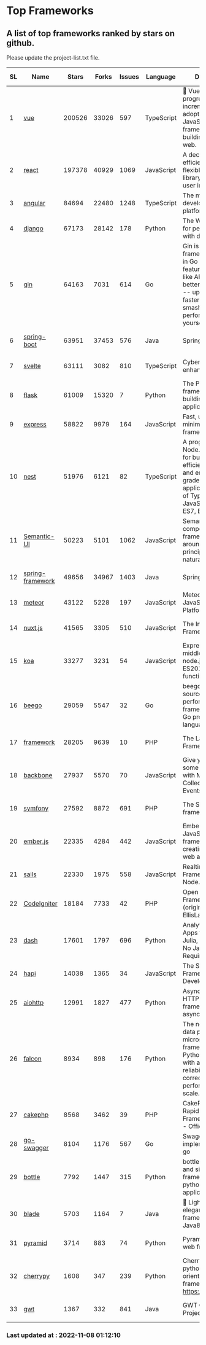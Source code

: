 # Top Frameworks
## A list of top frameworks ranked by stars on github.  
Please update the project-list.txt file.

| SL| Name  | Stars| Forks| Issues | Language | Description | Last Commit |
| --| ------| -----| ---- | ------ | -------- | ----------- | ----------- |
| 1 | [vue](https://github.com/vuejs/vue) | 200526 | 33026 | 597 | TypeScript | 🖖 Vue.js is a progressive, incrementally-adoptable JavaScript framework for building UI on the web. | 2022-10-19 04:45:59 |
| 2 | [react](https://github.com/facebook/react) | 197378 | 40929 | 1069 | JavaScript | A declarative, efficient, and flexible JavaScript library for building user interfaces. | 2022-11-07 20:23:17 |
| 3 | [angular](https://github.com/angular/angular) | 84694 | 22480 | 1248 | TypeScript | The modern web developer’s platform | 2022-11-08 00:00:06 |
| 4 | [django](https://github.com/django/django) | 67173 | 28142 | 178 | Python | The Web framework for perfectionists with deadlines. | 2022-11-07 19:23:53 |
| 5 | [gin](https://github.com/gin-gonic/gin) | 64163 | 7031 | 614 | Go | Gin is a HTTP web framework written in Go (Golang). It features a Martini-like API with much better performance -- up to 40 times faster. If you need smashing performance, get yourself some Gin. | 2022-11-06 09:12:11 |
| 6 | [spring-boot](https://github.com/spring-projects/spring-boot) | 63951 | 37453 | 576 | Java | Spring Boot | 2022-11-08 00:40:09 |
| 7 | [svelte](https://github.com/sveltejs/svelte) | 63111 | 3082 | 810 | TypeScript | Cybernetically enhanced web apps | 2022-11-07 12:09:53 |
| 8 | [flask](https://github.com/pallets/flask) | 61009 | 15320 | 7 | Python | The Python micro framework for building web applications. | 2022-10-30 14:55:51 |
| 9 | [express](https://github.com/expressjs/express) | 58822 | 9979 | 164 | JavaScript | Fast, unopinionated, minimalist web framework for node. | 2022-10-08 20:11:42 |
| 10 | [nest](https://github.com/nestjs/nest) | 51976 | 6121 | 82 | TypeScript | A progressive Node.js framework for building efficient, scalable, and enterprise-grade server-side applications on top of TypeScript & JavaScript (ES6, ES7, ES8) 🚀 | 2022-11-07 10:11:38 |
| 11 | [Semantic-UI](https://github.com/Semantic-Org/Semantic-UI) | 50223 | 5101 | 1062 | JavaScript | Semantic is a UI component framework based around useful principles from natural language. | 2022-10-06 20:02:37 |
| 12 | [spring-framework](https://github.com/spring-projects/spring-framework) | 49656 | 34967 | 1403 | Java | Spring Framework | 2022-11-07 16:57:17 |
| 13 | [meteor](https://github.com/meteor/meteor) | 43122 | 5228 | 197 | JavaScript | Meteor, the JavaScript App Platform | 2022-11-04 12:29:15 |
| 14 | [nuxt.js](https://github.com/nuxt/nuxt.js) | 41565 | 3305 | 510 | JavaScript | The Intuitive Vue(2) Framework | 2022-09-05 13:31:52 |
| 15 | [koa](https://github.com/koajs/koa) | 33277 | 3231 | 54 | JavaScript | Expressive middleware for node.js using ES2017 async functions | 2022-10-25 16:21:44 |
| 16 | [beego](https://github.com/beego/beego) | 29059 | 5547 | 32 | Go | beego is an open-source, high-performance web framework for the Go programming language. | 2022-09-14 08:37:19 |
| 17 | [framework](https://github.com/laravel/framework) | 28205 | 9639 | 10 | PHP | The Laravel Framework. | 2022-11-07 14:46:34 |
| 18 | [backbone](https://github.com/jashkenas/backbone) | 27937 | 5570 | 70 | JavaScript | Give your JS App some Backbone with Models, Views, Collections, and Events | 2022-08-23 08:30:45 |
| 19 | [symfony](https://github.com/symfony/symfony) | 27592 | 8872 | 691 | PHP | The Symfony PHP framework | 2022-11-07 08:07:50 |
| 20 | [ember.js](https://github.com/emberjs/ember.js) | 22335 | 4284 | 442 | JavaScript | Ember.js - A JavaScript framework for creating ambitious web applications | 2022-11-03 15:07:57 |
| 21 | [sails](https://github.com/balderdashy/sails) | 22330 | 1975 | 558 | JavaScript | Realtime MVC Framework for Node.js | 2022-09-02 20:00:35 |
| 22 | [CodeIgniter](https://github.com/bcit-ci/CodeIgniter) | 18184 | 7733 | 42 | PHP | Open Source PHP Framework (originally from EllisLab) | 2022-11-06 14:05:57 |
| 23 | [dash](https://github.com/plotly/dash) | 17601 | 1797 | 696 | Python | Analytical Web Apps for Python, R, Julia, and Jupyter. No JavaScript Required. | 2022-11-07 15:13:24 |
| 24 | [hapi](https://github.com/hapijs/hapi) | 14038 | 1365 | 34 | JavaScript | The Simple, Secure Framework Developers Trust | 2022-11-07 14:18:19 |
| 25 | [aiohttp](https://github.com/aio-libs/aiohttp) | 12991 | 1827 | 477 | Python | Asynchronous HTTP client/server framework for asyncio and Python | 2022-10-31 20:57:54 |
| 26 | [falcon](https://github.com/falconry/falcon) | 8934 | 898 | 176 | Python | The no-magic web data plane API and microservices framework for Python developers, with a focus on reliability, correctness, and performance at scale. | 2022-11-05 09:05:32 |
| 27 | [cakephp](https://github.com/cakephp/cakephp) | 8568 | 3462 | 39 | PHP | CakePHP: The Rapid Development Framework for PHP - Official Repository | 2022-11-06 06:51:48 |
| 28 | [go-swagger](https://github.com/go-swagger/go-swagger) | 8104 | 1176 | 567 | Go | Swagger 2.0 implementation for go | 2022-11-05 22:08:10 |
| 29 | [bottle](https://github.com/bottlepy/bottle) | 7792 | 1447 | 315 | Python | bottle.py is a fast and simple micro-framework for python web-applications. | 2022-09-05 15:24:52 |
| 30 | [blade](https://github.com/lets-blade/blade) | 5703 | 1164 | 7 | Java | :rocket: Lightning fast and elegant mvc framework for Java8 | 2022-05-10 12:38:06 |
| 31 | [pyramid](https://github.com/Pylons/pyramid) | 3714 | 883 | 74 | Python | Pyramid - A Python web framework | 2022-09-29 23:22:56 |
| 32 | [cherrypy](https://github.com/cherrypy/cherrypy) | 1608 | 347 | 239 | Python | CherryPy is a pythonic, object-oriented HTTP framework.      https://cherrypy.dev | 2022-07-17 20:36:25 |
| 33 | [gwt](https://github.com/gwtproject/gwt) | 1367 | 332 | 841 | Java | GWT Open Source Project | 2022-07-26 22:23:28 |

### Last updated at : 2022-11-08 01:12:10
